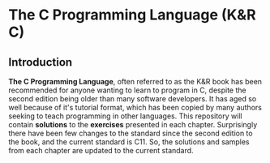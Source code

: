 # The C Programming Language (K&R C)
## Introduction
__The C Programming Language__, often referred to as the K&R book has been recommended for anyone wanting to learn to program in C, despite the second edition being older than many software developers.  It has aged so well because of it's tutorial format, which has been copied by many authors seeking to teach programming in other languages.
This repository will contain __solutions__ to the __exercises__ presented in each chapter. Surprisingly there have been few changes to the standard since the second edition to the book, and the current standard is C11. So, the solutions and samples from each chapter are updated to the current standard.
